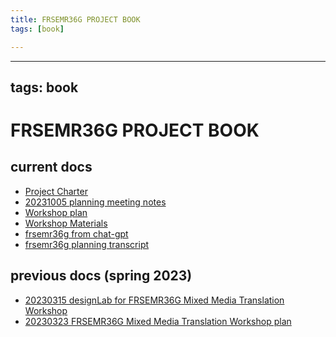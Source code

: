```yaml
---
title: FRSEMR36G PROJECT BOOK
tags: [book]

---
```


---
tags: book
---

FRSEMR36G PROJECT BOOK
===

current docs
---
- [Project Charter](/B6Cff48lR-qpMJ3lMrQAHg)
- [20231005 planning meeting notes](/nDTqi-sURNiOgHJHL1C8nQ)
- [Workshop plan](/oG_sKaQDTPK7_CegJ_Zn2w)
- [Workshop Materials](/0hl4Fwm5S_ioWYbSlLkO8Q)
- [frsemr36g from chat-gpt](/Ua7nNwiNQ_ejMb-8dgcmWw)
- [frsemr36g planning transcript](/PUNl5jldTWqXrcVAdlXW9g)

previous docs (spring 2023)
---
- [20230315 designLab for FRSEMR36G Mixed Media Translation Workshop](/qMtXp7NhTZCmNvo2iJr-Hw)
- [20230323 FRSEMR36G Mixed Media Translation Workshop plan](/ddblOHJiQEGOT48wW6a2gQ)